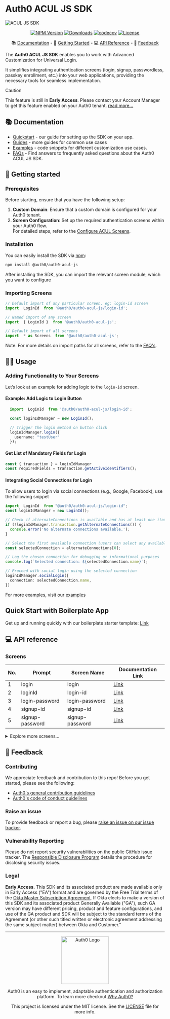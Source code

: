 # Auth0 ACUL JS SDK

![ACUL JS SDK](https://cdn.auth0.com/website/sdks/banners/auth0-acul-js-banner.png)

<div align="center">

[![NPM Version](https://img.shields.io/npm/v/@auth0/auth0-acul-js)](https://www.npmjs.com/package/@auth0/auth0-acul-js)
[![Downloads](https://img.shields.io/npm/dw/@auth0/auth0-acul-js)](https://www.npmjs.com/package/@auth0/auth0-acul-js)
[![codecov](https://codecov.io/gh/auth0/auth0-acul-js/branch/main/graph/badge.svg)](https://codecov.io/gh/auth0/auth0-acul-js)
[![License](https://img.shields.io/badge/License-MIT-blue.svg?style=flat)](https://opensource.org/licenses/MIT)

</div>

<div align='center'>

📚 [Documentation](#-documentation) - 🚀 [Getting Started](#-getting-started) - 💻 [API Reference](#-api-reference) - 💬 [Feedback](#-feedback)

</div>

The **Auth0 ACUL JS SDK** enables you to work with Advanced Customization for Universal Login.

It simplifies integrating authentication screens (login, signup, passwordless, passkey enrollment, etc.) into your web applications, providing the necessary tools for seamless implementation.

> [!CAUTION]
>
> This feature is still in **Early Access**. Please contact your Account Manager to get this feature enabled on your Auth0 tenant. [read more...](#legal)

## 📚 Documentation

- [Quickstart](https://auth0.com/docs/customize/login-pages/advanced-customizations/getting-started/sdk-quickstart) - our guide for setting up the SDK on your app.
- [Guides](https://auth0.com/docs/customize/login-pages/advanced-customizations/screens) - more guides for common use cases
- [Examples](https://github.com/auth0/universal-login/tree/master/packages/auth0-acul-js/examples) - code snippets for different customization use cases.
- [FAQs](FAQ.md) - Find answers to frequently asked questions about the Auth0 ACUL JS SDK.

## 🚀 Getting started

### Prerequisites
Before starting, ensure that you have the following setup:

1. **Custom Domain**: Ensure that a custom domain is configured for your Auth0 tenant.
2. **Screen Configuration**: Set up the required authentication screens within your Auth0 flow.  
   For detailed steps, refer to the [Configure ACUL Screens](https://auth0.com/docs/customize/login-pages/advanced-customizations/getting-started/configure-acul-screens).

### Installation

You can easily install the SDK via [npm](https://npmjs.org):

```sh
npm install @auth0/auth0-acul-js
```


After installing the SDK, you can import the relevant screen module, which you want to configure

### Importing Screens

```js
// Default import of any particular screen, eg: login-id screen
import  LoginId  from '@auth0/auth0-acul-js/login-id'; 

// Named import of any screen
import  { LoginId }  from '@auth0/auth0-acul-js'; 

// Default import of all screens
import  * as Screens  from '@auth0/auth0-acul-js'; 

```
Note: For more details on import paths for all screens, refer to the [FAQ's](FAQ.md).

## 👨‍💻 Usage

### Adding Functionality to Your Screens

Let’s look at an example for adding logic to the `login-id` screen.

#### Example: Add Logic to Login Button
```typescript
  import  LoginId  from '@auth0/auth0-acul-js/login-id';

  const loginIdManager = new LoginId();

  // Trigger the login method on button click
  loginIdManager.login({
    username: "testUser"
  });
``` 

#### Get List of Mandatory Fields for Login
 ```typescript
 const { transaction } = loginIdManager
 const requiredFields = transaction.getActiveIdentifiers();
 ```

 #### Integrating Social Connections for Login
To allow users to login via social connections (e.g., Google, Facebook), use the following snippet

```typescript
import  LoginId  from "@auth0/auth0-acul-js/login-id";
const loginIdManager = new LoginId();

// Check if alternateConnections is available and has at least one item
if (!loginIdManager.transaction.getAlternateConnections()) {
  console.error('No alternate connections available.');
}

// Select the first available connection (users can select any available connection)
const selectedConnection = alternateConnections[0];

// Log the chosen connection for debugging or informational purposes
console.log(`Selected connection: ${selectedConnection.name}`);

// Proceed with social login using the selected connection
loginIdManager.socialLogin({
  connection: selectedConnection.name,
})
```
For more examples, visit our [examples](https://github.com/auth0/universal-login/blob/master/packages/auth0-acul-js/examples/login-id.md)

## Quick Start with Boilerplate App
Get up and running quickly with our boilerplate starter template: [Link](https://github.com/auth0/auth0-acul-react-boilerplate)

## 💻 API reference
### Screens

| No.    | Prompt             | Screen Name       | Documentation Link                                                                                    |
|--------|--------------------|-------------------|--------------------------------------------------------------------------------------------|
| 1      | login              | login             | [Link](https://auth0.github.io/universal-login/classes/Classes.Login.html)                 |
| 2      | loginId            | login-id          | [Link](https://auth0.github.io/universal-login/classes/Classes.LoginId.html)               |
| 3      | login-password     | login-password    | [Link](https://auth0.github.io/universal-login/classes/Classes.LoginPassword.html)         |
| 4      | signup-id          | signup-id         | [Link](https://auth0.github.io/universal-login/classes/Classes.SignupId.html)              |
| 5      | signup-password    | signup-password   | [Link](https://auth0.github.io/universal-login/classes/Classes.SignupPassword.html)        |

<details>
  <summary>Explore more screens...</summary>

| No.    | Prompt                         | Screen Name                                      | Documentation Link                                                                                                                        |
|--------|--------------------------------|-------------------------------------------|-------------------------------------------------------------------------------------------------------|
| 6      | login-passwordless             | login-passwordless-email-code             | [Link](https://auth0.github.io/universal-login/classes/Classes.LoginPasswordlessEmailCode.html)   |
| 7      | login-passwordless             | login-passwordless-sms-otp                | [Link](https://auth0.github.io/universal-login/classes/Classes.LoginPasswordlessSmsOtp.html)      |
| 8      | passkeys                       | passkey-enrollment                        | [Link](https://auth0.github.io/universal-login/classes/Classes.PasskeyEnrollment.html)                |
| 9      | passkeys                       | passkey-enrollment-local                  | [Link](https://auth0.github.io/universal-login/classes/Classes.PasskeyEnrollmentLocal.html)           |
| 10     | phone-identifier-enrollment    | phone-identifier-enrollment               | [Link](https://auth0.github.io/universal-login/classes/Classes.PhoneIdentifierEnrollment.html)    |
| 11     | phone-identifier-challenge     | phone-identifier-challenge                | [Link](https://auth0.github.io/universal-login/classes/Classes.PhoneIdentifierChallenge.html)         |
| 12     | email-identifier-challenge     | email-identifier-challenge                | [Link](https://auth0.github.io/universal-login/classes/Classes.EmailIdentifierChallenge.html)     |
| 13     | captcha                        | interstitial-captcha                      | [Link](https://auth0.github.io/universal-login/classes/Classes.InterstitialCaptcha.html)      |
| 14     | reset-password                 | reset-password-email                      | [Link](https://auth0.github.io/universal-login/classes/Classes.ResetPasswordEmail.html)       |
| 15     | reset-password                 | reset-password-request                    | [Link](https://auth0.github.io/universal-login/classes/Classes.ResetPasswordRequest.html)        |
| 16     | reset-password                 | reset-password                            | [Link](https://auth0.github.io/universal-login/classes/Classes.ResetPassword.html)                |
| 17     | reset-password                 | reset-password-error                      | [Link](https://auth0.github.io/universal-login/classes/Classes.ResetPasswordError.html)            |
| 18     | reset-password                 | reset-password-success                    | [Link](https://auth0.github.io/universal-login/classes/Classes.ResetPasswordSuccess.html)         |
| 19     | signup                         | signup                                    | [Link](https://auth0.github.io/universal-login/classes/Classes.Signup.html)                        |
| 20     | mfa                            | mfa-detect-browser-capabilities           | [Link](https://auth0.github.io/universal-login/classes/Classes.MfaDetectBrowserCapabilities.html)   |
| 21     | mfa                            | mfa-enroll-result                         | [Link](https://auth0.github.io/universal-login/classes/Classes.MfaEnrollResult.html)   |
| 22     | mfa                            | mfa-begin-enroll-options                  | [Link](https://auth0.github.io/universal-login/classes/Classes.MfaBeginEnrollOptions.html)       |
| 23     | mfa                            | mfa-login-options                         | [Link](https://auth0.github.io/universal-login/classes/Classes.MfaLoginOptions.html)   |
| 24     | mfa-push                       | mfa-push-enrollment-qr                    | [Link](https://auth0.github.io/universal-login/classes/Classes.MfaPushEnrollmentQr.html)            |
| 25     | mfa-push                       | mfa-push-welcome                          | [Link](https://auth0.github.io/universal-login/classes/Classes.MfaPushWelcome.html)            |
| 26     | mfa-push                       | mfa-push-challenge-push                   | [Link](https://auth0.github.io/universal-login/classes/Classes.MfaPushChallengePush.html)   |
| 27     | mfa-push                       | mfa-push-list                             | [Link](https://auth0.github.io/universal-login/classes/Classes.MfaPushList.html)                   |
| 28     | mfa-sms                        | mfa-country-codes                         | [Link](https://auth0.github.io/universal-login/classes/Classes.MfaCountryCodes.html)              |
| 29     | mfa-sms                        | mfa-sms-challenge                         |   [Link](https://auth0.github.io/universal-login/classes/Classes.MfaSmsChallenge.html)                 |
| 30     | mfa-sms                        | mfa-sms-enrollment                        | [Link](https://auth0.github.io/universal-login/classes/Classes.MfaSmsEnrollment.html)           |
| 31     | mfa-sms                        | mfa-sms-list                              |  [Link](https://auth0.github.io/universal-login/classes/Classes.MfaSmsList.html)                  |
| 32     | mfa-email                      | mfa-email-challenge                       | [Link](https://auth0.github.io/universal-login/classes/Classes.MfaEmailChallenge.html)   |
| 33     | mfa-email                      | mfa-email-list                            | [Link](https://auth0.github.io/universal-login/classes/Classes.MfaEmailList.html)   |
| 34     | invitatino                     | accept-invitation                         | [Link](https://auth0.github.io/universal-login/classes/Classes.AcceptInvitation.html)   |
| 35     | organizations                  | organization-picker                       | [Link](https://auth0.github.io/universal-login/classes/Classes.OrganizationPicker.html)        |
| 36     | organizations                  | organization-selection                    | [Link](https://auth0.github.io/universal-login/classes/Classes.OrganizationSelection.html)        |
| 37     | reset-password                 | mfa-otp-challenge                         | [Link](https://auth0.github.io/universal-login/classes/Classes.MfaOtpChallenge.html)   |
| 38     | mfa-otp                        | mfa-otp-enrollment-code                   | [Link](https://auth0.github.io/universal-login/classes/Classes.MfaOtpEnrollmentCode.html)   |
| 39     | mfa-otp                        | mfa-otp-enrollment-qr                     | [Link](https://auth0.github.io/universal-login/classes/Classes.MfaOtpEnrollmentQr.html)   |
| 40     | reset-password                 | reset-password-mfa-email-challenge        | [Link](https://auth0.github.io/universal-login/classes/Classes.ResetPasswordMfaEmailChallenge.html)  |
| 41     | reset-password                 | reset-password-mfa-push-challenge-push    | [Link](https://auth0.github.io/universal-login/classes/Classes.ResetPasswordMfaPushChallengePush.html)|
| 42     | reset-password                 | mfa-sms-challenge                         | [Link](https://auth0.github.io/universal-login/classes/Classes.ResetPasswordMfaSmsChallenge.html)   |
| 43     | reset-password                 | reset-password-mfa-otp-challenge          | [Link](https://auth0.github.io/universal-login/classes/Classes.OrganizationSelection.html)   |
| 44     | mfa-phone                      | mfa-phone-enrollment                      | [Link](https://auth0.github.io/universal-login/classes/Classes.MfaPhoneEnrollment.html)   |
| 45     | mfa-voice                      | mfa-voice-enrollment                      | [Link](https://auth0.github.io/universal-login/classes/Classes.MfaVoiceEnrollment.html)   |
| 46     | mfa-recovery-code              | mfa-recovery-code-challenge               | [Link](https://auth0.github.io/universal-login/classes/Classes.MfaRecoveryCodeChallenge.html)   |
| 47     | device-flow                    | device-code-activation-allowed            | [Link](https://auth0.github.io/universal-login/classes/Classes.DeviceCodeActivationAllowed.html)   |
| 48     | device-flow                    | device-code-activation-denied             | [Link](https://auth0.github.io/universal-login/classes/Classes.DeviceCodeActivationDenied.html)   |
| 49     | device-flow                    | device-code-activation                    | [Link](https://auth0.github.io/universal-login/classes/Classes.DeviceCodeActivation.html)   |
| 50     | reset-password             | reset-password-mfa-recovery-code-challenge | [Link](https://auth0.github.io/universallogin/classes/Classes.ResetPasswordMfaRecoveryCodeChallenge.html) |
| 51     | reset-password                 | reset-password-mfa-voice                  | [Link](https://auth0.github.io/universal-login/classes/Classes.ResetPasswordMfaVoiceChallenge.html)   |
| 52     | common                         | redeem-ticket                             | [Link](https://auth0.github.io/universal-login/classes/Classes.RedeemTicket.html)   |
| 53     | device-flow                    | device-code-confirmation                  | [Link](https://auth0.github.io/universal-login/classes/Classes.DeviceCodeConfirmation.html)   |
| 54     | mfa-phone                      | mfa-phone-challenge                       | [Link](https://auth0.github.io/universal-login/classes/Classes.MfaPhoneChallenge.html) |
| 55     | mfa-voice                      | mfa-voice-challenge                       | [Link](https://auth0.github.io/universal-login/classes/Classes.MfaVoiceChallenge.html)   |
| 56     | mfa-recovery-code              | mfa-recovery-code-enrollment              | [Link](https://auth0.github.io/universal-login/classes/Classes.MfaRecoveryCodeEnrollment.html)   |
| 57     | reset-password                 | reset-password-mfa-phone-challenge        | [Link](https://auth0.github.io/universal-login/classes/Classes.ResetPasswordMfaPhoneChallenge.html)   |
| 58     | mfa-recovery-code              | mfa-recovery-code-challenge-new-code      | [Link](https://auth0.github.io/universal-login/classes/Classes.MfaRecoveryCodeChallengeNewCode.html) |
| 59     | logout                         | logout                                    | [Link](https://auth0.github.io/universal-login/classes/Classes.Logout.html) |
| 60     | logout                         | logout-aborted                            | [Link](https://auth0.github.io/universal-login/classes/Classes.LogoutAborted.html) |
| 61     | logout                         | logout-complete                           | [Link](https://auth0.github.io/universal-login/classes/Classes.LogoutComplete.html) |
| 62     | email-verification             | email-verification-result                 | [Link](https://auth0.github.io/universal-login/classes/Classes.EmailVerificationResult.html) |
| 63     | login-email-verification       | login-email-verification                  | [Link](https://auth0.github.io/universal-login/classes/Classes.LoginEmailVerification.html) |
| 64     |mfa-webauthn                    | mfa-webauthn-platform-enrollment        | [Link](https://auth0.github.io/universal-login/classes/Classes.MfaWebAuthnPlatformEnrollment.html)                        |
| 65     |mfa-webauthn                    | mfa-webauthn-error        | [Link](https://auth0.github.io/universal-login/classes/Classes.MfaWebAuthnError.html)                        |
| 66     |mfa-webauthn                    | mfa-webauthn-roaming-enrollment         | [Link](https://auth0.github.io/universal-login/classes/Classes.MfaWebAuthnRoamingEnrollment.html)   |
| 67     |mfa-webauthn                    | mfa-webauthn-roaming-challenge          | [Link](https://auth0.github.io/universal-login/classes/Classes.MfaWebAuthnRoamingChallenge.html)    |
| 68     |mfa-webauthn                    | mfa-webauthn-platform-challenge         | [Link](https://auth0.github.io/universal-login/classes/Classes.MfaWebAuthnPlatformChallenge.html)   |
| 69     |mfa-webauthn                    | mfa-webauthn-enrollment-success         | [Link](https://auth0.github.io/universal-login/classes/Classes.MfaWebAuthnEnrollmentSuccess.html)   |
| 70     |mfa-webauthn                    | mfa-webauthn-change-key-nickname        | [Link](https://auth0.github.io/universal-login/classes/Classes.MfaWebAuthnChangeKeyNickname.html)   |
| 71     |mfa-webauthn                    | mfa-webauthn-not-available-error        | [Link](https://auth0.github.io/universal-login/classes/Classes.MfaWebAuthnNotAvailableError.html)   |
| 72     |reset-password                    | reset-password-mfa-webauthn-platform-challenge | [Link](https://auth0.github.io/universal-login/classes/Classes.ResetPasswordMfaWebAuthnPlatformChallenge.html)                |
| 73     |reset-password                    | reset-password-mfa-webauthn-roaming-challenge | [Link](https://auth0.github.io/universal-login/classes/Classes.ResetPasswordMfaWebAuthnRoamingChallenge.html)   |
| 74     |consent                   | consent | [Link](https://auth0.github.io/universal-login/classes/Classes.consent.html)   |
| 75     |email-otp-challenge                   | email-otp-challenge | [Link](https://auth0.github.io/universal-login/classes/Classes.EmailOTPChallenge.html)   |
| 76     |brute-force-protection                   | brute-force-protection-unblock | [Link](https://auth0.github.io/universal-login/classes/Classes.BruteForceProtectionUnblock.html)   |
| 77     |brute-force-protection                   | brute-force-protection-unblock-failure   | [Link](https://auth0.github.io/universal-login/classes/Classes.BruteForceProtectionUnblockFailure.html)   |
| 78     |brute-force-protection                   | brute-force-protection-unblock-success   | [Link](https://auth0.github.io/universal-login/classes/Classes.BruteForceProtectionUnblockSuccess.html)   |
</details>




## 💬 Feedback

### Contributing

We appreciate feedback and contribution to this repo! Before you get started, please see the following:

- [Auth0's general contribution guidelines](https://github.com/auth0/open-source-template/blob/master/GENERAL-CONTRIBUTING.md)
- [Auth0's code of conduct guidelines](https://github.com/auth0/open-source-template/blob/master/CODE-OF-CONDUCT.md)

### Raise an issue

To provide feedback or report a bug, please [raise an issue on our issue tracker](https://github.com/auth0/universal-login/issues).

### Vulnerability Reporting

Please do not report security vulnerabilities on the public GitHub issue tracker. The [Responsible Disclosure Program](https://auth0.com/responsible-disclosure-policy) details the procedure for disclosing security issues.

### Legal

**Early Access.** This SDK and its associated product are made available only in Early Access ("EA") format and are governed by the Free Trial terms of the [Okta Master Subscription Agreement](https://www.okta.com/agreements/#mastersubscriptionagreement). If Okta elects to make a version of this SDK and its associated product Generally Available ("GA"), such GA version may have different pricing, product and feature configurations, and use of the GA product and SDK will be subject to the standard terms of the Agreement (or other such titled written or electronic agreement addressing the same subject matter) between Okta and Customer."

---

<p align="center">
  <picture>
    <source media="(prefers-color-scheme: light)" srcset="https://cdn.auth0.com/website/sdks/logos/auth0_light_mode.png"   width="150">
    <source media="(prefers-color-scheme: dark)" srcset="https://cdn.auth0.com/website/sdks/logos/auth0_dark_mode.png" width="150">
    <img alt="Auth0 Logo" src="https://cdn.auth0.com/website/sdks/logos/auth0_light_mode.png" width="150">
  </picture>
</p>
<p align="center">Auth0 is an easy to implement, adaptable authentication and authorization platform. To learn more checkout <a href="https://auth0.com/why-auth0">Why Auth0?</a></p>
<p align="center">
This project is licensed under the MIT license. See the <a href="https://github.com/auth0/auth0.js/blob/master/LICENSE"> LICENSE</a> file for more info.</p>
